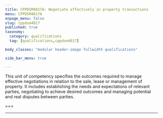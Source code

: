 ```yaml
---
title: CPPDSM4017A: Negotiate effectively in property transactions
menu: CPPDSM4017A
onpage_menu: false
slug: cppdsm4017
published: true
taxonomy:
  category: qualifications
  tag: [qualifications,cppdsm4017]

body_classes: "modular header-image fullwidth qualifications"

side_bar_menu: true

---
```


This unit of competency specifies the outcomes required to manage effective negotiations in relation to the sale, lease or management of property. It includes establishing the needs and expectations of relevant parties, negotiating to achieve desired outcomes and managing potential and real disputes between parties.

===

---
